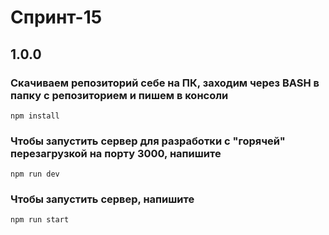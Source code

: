 # Спринт-15

## 1.0.0

### Скачиваем репозиторий себе на ПК, заходим через BASH в папку с репозиторием и пишем в консоли 
```
npm install
```

### Чтобы запустить сервер для разработки с "горячей" перезагрузкой на порту 3000, напишите
```
npm run dev
```

### Чтобы запустить сервер, напишите
```
npm run start
```
